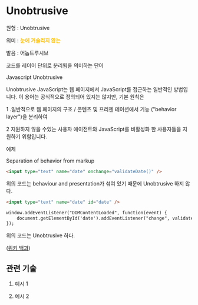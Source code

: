 # Unobtrusive

원형 : Unobtrusive

의미  : <span style="color:#FFBF00; font-weight:bold;">눈에 거슬리지 않는</span>

발음 : 어놉트루시브

코드를 레이어 단위로 분리됨을 의미하는 단어

Javascript Unobtrusive

Unobtrusive JavaScript는 웹 페이지에서 JavaScript를 접근하는 일반적인 방법입니다. 이 용어는 공식적으로 정의되어 있지는 않지만, 기본 원칙은 

1 .일반적으로 웹 페이지의 구조 / 콘텐츠 및 프리젠 테이션에서 기능 ("behavior layer")을 분리하여

2 지원하지 않을 수있는 사용자 에이전트와 JavaScript를 비활성화 한 사용자들을 지원하기 위함입니다.

예제

Separation of behavior from markup

```html
<input type="text" name="date" onchange="validateDate()" />
```

위의 코드는 behaviour and presentation가 섞여 있기 때문에 Unobtrusive 하지 않다.

```html
<input type="text" name="date" id="date" />

window.addEventListener("DOMContentLoaded", function(event) {
    document.getElementById('date').addEventListener("change", validateDate);
});
```

위의 코드는 Unobtrusive 하다.



([위키 백과](https://en.wikipedia.org/wiki/Unobtrusive_JavaScript))

## 관련 기술
1. 예시 1

2. 예시 2


